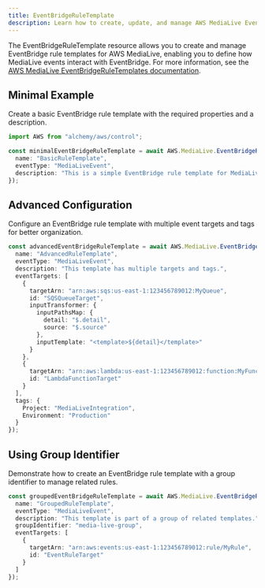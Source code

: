 ```yaml
---
title: EventBridgeRuleTemplate
description: Learn how to create, update, and manage AWS MediaLive EventBridgeRuleTemplates using Alchemy Cloud Control.
---
```


The EventBridgeRuleTemplate resource allows you to create and manage EventBridge rule templates for AWS MediaLive, enabling you to define how MediaLive events interact with EventBridge. For more information, see the [AWS MediaLive EventBridgeRuleTemplates documentation](https://docs.aws.amazon.com/medialive/latest/userguide/).

## Minimal Example

Create a basic EventBridge rule template with the required properties and a description.

```ts
import AWS from "alchemy/aws/control";

const minimalEventBridgeRuleTemplate = await AWS.MediaLive.EventBridgeRuleTemplate("basicRuleTemplate", {
  name: "BasicRuleTemplate",
  eventType: "MediaLiveEvent",
  description: "This is a simple EventBridge rule template for MediaLive events."
});
```

## Advanced Configuration

Configure an EventBridge rule template with multiple event targets and tags for better organization.

```ts
const advancedEventBridgeRuleTemplate = await AWS.MediaLive.EventBridgeRuleTemplate("advancedRuleTemplate", {
  name: "AdvancedRuleTemplate",
  eventType: "MediaLiveEvent",
  description: "This template has multiple targets and tags.",
  eventTargets: [
    {
      targetArn: "arn:aws:sqs:us-east-1:123456789012:MyQueue",
      id: "SQSQueueTarget",
      inputTransformer: {
        inputPathsMap: {
          detail: "$.detail",
          source: "$.source"
        },
        inputTemplate: "<template>${detail}</template>"
      }
    },
    {
      targetArn: "arn:aws:lambda:us-east-1:123456789012:function:MyFunction",
      id: "LambdaFunctionTarget"
    }
  ],
  tags: {
    Project: "MediaLiveIntegration",
    Environment: "Production"
  }
});
```

## Using Group Identifier

Demonstrate how to create an EventBridge rule template with a group identifier to manage related rules.

```ts
const groupedEventBridgeRuleTemplate = await AWS.MediaLive.EventBridgeRuleTemplate("groupedRuleTemplate", {
  name: "GroupedRuleTemplate",
  eventType: "MediaLiveEvent",
  description: "This template is part of a group of related templates.",
  groupIdentifier: "media-live-group",
  eventTargets: [
    {
      targetArn: "arn:aws:events:us-east-1:123456789012:rule/MyRule",
      id: "EventRuleTarget"
    }
  ]
});
```